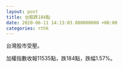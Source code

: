 ```yaml
---
layout: post
title: 台股跌184點
date: 2020-06-11 14:13:03.000000000 +08:00
categories: rthk
---
```


台灣股市受壓。

加權指數收報11535點，跌184點，跌幅1.57%。
